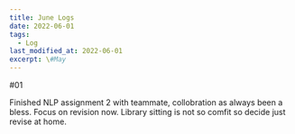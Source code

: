 ```yaml
---
title: June Logs
date: 2022-06-01
tags:
  - Log
last_modified_at: 2022-06-01
excerpt: \#May 
---
```


#01

Finished NLP assignment 2 with teammate, collobration as always been a bless.
Focus on revision now.
Library sitting is not so comfit so decide just revise at home.